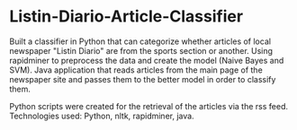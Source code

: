 Listin-Diario-Article-Classifier
================================
Built a classifier in Python that can categorize whether articles of local newspaper "Listin Diario" are from the sports section or another. Using rapidminer to preprocess the data and create the model (Naive Bayes and SVM). Java application that reads articles from the main page of the newspaper site and passes them to the better model in order to classify them.

Python scripts were created for the retrieval of the articles via the rss feed.
Technologies used: Python, nltk, rapidminer, java.
